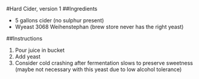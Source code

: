 #Hard Cider, version 1
##Ingredients

* 5 gallons cider (no sulphur present)
* Wyeast 3068 Weihenstephan (brew store never has the right yeast)

##Instructions

1. Pour juice in bucket
2. Add yeast
3. Consider cold crashing after fermentation slows to preserve sweetness (maybe not necessary with this yeast due to low alcohol tolerance)
